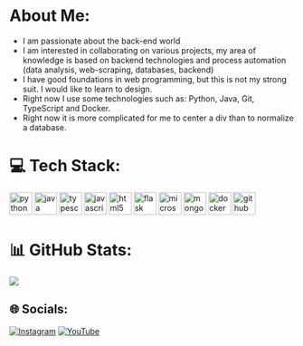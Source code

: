 # About Me:
- I am passionate about the back-end world
- I am interested in collaborating on various projects, my area of knowledge is based on backend technologies and process automation (data analysis, web-scraping, databases, backend)
- I have good foundations in web programming, but this is not my strong suit. I would like to learn to design.
- Right now I use some technologies such as: Python, Java, Git, TypeScript and Docker.
- Right now it is more complicated for me to center a div than to normalize a database.

# 💻 Tech Stack:
<div align="left">
  <img src="https://skillicons.dev/icons?i=py" height="40" alt="python logo"  />
  <img src="https://skillicons.dev/icons?i=java" height="40" alt="java logo"  />
  <img src="https://skillicons.dev/icons?i=ts" height="40" alt="typescript logo"  />
  <img src="https://skillicons.dev/icons?i=js" height="40" alt="javascript logo"  />
  <img src="https://skillicons.dev/icons?i=html" height="40" alt="html5 logo"  />
  <img src="https://skillicons.dev/icons?i=flask" height="40" alt="flask logo"  />
  <img src="https://cdn.jsdelivr.net/gh/devicons/devicon/icons/microsoftsqlserver/microsoftsqlserver-plain.svg" height="40" alt="microsoftsqlserver logo"  />
  <img src="https://skillicons.dev/icons?i=mongodb" height="40" alt="mongodb logo"  />
  <img src="https://skillicons.dev/icons?i=docker" height="40" alt="docker logo"  />
  <img src="https://skillicons.dev/icons?i=github" height="40" alt="github logo"  />
</div>

###
</div>

###

# 📊 GitHub Stats:
![](https://github-readme-stats.vercel.app/api/top-langs/?username=rogersx27&theme=merko&hide_border=false&include_all_commits=false&count_private=false&layout=compact)


## 🌐 Socials:
[![Instagram](https://img.shields.io/badge/Instagram-%23E4405F.svg?logo=Instagram&logoColor=white)](https://instagram.com/ju4n_ugh) [![YouTube](https://img.shields.io/badge/YouTube-%23FF0000.svg?logo=YouTube&logoColor=white)](https://youtube.com/@JuanPablo-tk2tu) 

